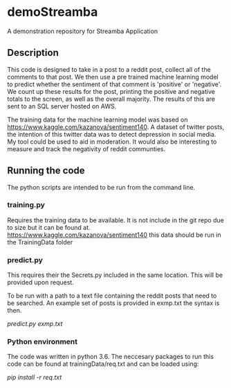 # demoStreamba
A demonstration repository for Streamba Application

## Description
This code is designed to take in a post to a reddit post, collect all of the comments to that post. We then use a pre trained machine learning model to predict whether the sentiment of that comment is 'positive' or 'negative'. We count up these results for the post, printing the positive and negative totals to the screen, as well as the overall majority. The results of this are sent to an SQL server hosted on AWS.

The training data for the machine learning model was based on https://www.kaggle.com/kazanova/sentiment140. A dataset of twitter posts, the intention of this twitter data was to detect depression in social media. My tool could be used to aid in moderation. It would also be interesting to measure and track the negativity of reddit communties.

## Running the code
The python scripts are intended to be run from the command line. 

### training.py
Requires the training data to be available. It is not include in the git repo due to size but it can be found at. https://www.kaggle.com/kazanova/sentiment140
this data should be run in the TrainingData folder

### predict.py
This requires their the Secrets.py included in the same location. This will be provided upon request.
 
To be run with a path to a text file containing the reddit posts that need to be searched. An example set of posts is provided in exmp.txt the syntax is then.

*predict.py exmp.txt*

### Python environment
The code was written in python 3.6. The neccesary packages to run this code can be found at trainingData/req.txt and can be loaded using:

*pip install -r req.txt*
